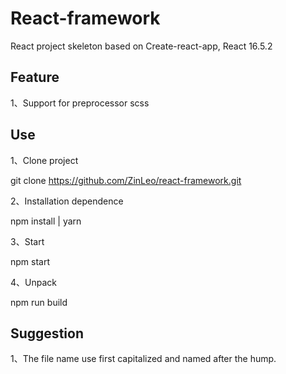 # React-framework

  React project skeleton based on Create-react-app, React 16.5.2

## Feature

1、Support for preprocessor scss

## Use

1、Clone project
  
  git clone https://github.com/ZinLeo/react-framework.git

2、Installation dependence

  npm install | yarn

3、Start

  npm start

4、Unpack

  npm run build

## Suggestion

1、The file name use first capitalized and named after the hump.